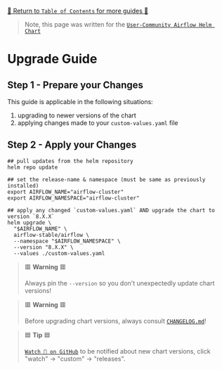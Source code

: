 [🔗 Return to `Table of Contents` for more guides 🔗](https://github.com/airflow-helm/charts/tree/main/charts/airflow#guides)

> Note, this page was written for the [`User-Community Airflow Helm Chart`](https://github.com/airflow-helm/charts/tree/main/charts/airflow)

# Upgrade Guide

## Step 1 - Prepare your Changes

This guide is applicable in the following situations:

1. upgrading to newer versions of the chart
2. applying changes made to your `custom-values.yaml` file

## Step 2 - Apply your Changes

```shell
## pull updates from the helm repository
helm repo update

## set the release-name & namespace (must be same as previously installed)
export AIRFLOW_NAME="airflow-cluster"
export AIRFLOW_NAMESPACE="airflow-cluster"

## apply any changed `custom-values.yaml` AND upgrade the chart to version `8.X.X`
helm upgrade \
  "$AIRFLOW_NAME" \
  airflow-stable/airflow \
  --namespace "$AIRFLOW_NAMESPACE" \
  --version "8.X.X" \
  --values ./custom-values.yaml
```

> 🟥 __Warning__ 🟥
>
> Always pin the `--version` so you don't unexpectedly update chart versions!

> 🟥 __Warning__ 🟥
>
> Before upgrading chart versions, always consult [`CHANGELOG.md`](../../CHANGELOG.md)!

> 🟦 __Tip__ 🟦
>
> [`Watch 👀 on GitHub`](https://github.com/airflow-helm/charts/watchers) to be notified about new chart versions,
> click "watch" → "custom" → "releases".
